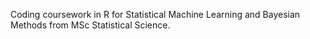 Coding coursework in R for Statistical Machine Learning and Bayesian Methods from MSc Statistical Science.
